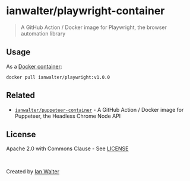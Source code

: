 # ianwalter/playwright-container
> A GitHub Action / Docker image for Playwright, the browser automation library

## Usage

As a [Docker container][dockerUrl]:

```console
docker pull ianwalter/playwright:v1.0.0
```

## Related

* [`ianwalter/puppeteer-container`][puppeteerUrl] - A GitHub Action / Docker
  image for Puppeteer, the Headless Chrome Node API

## License

Apache 2.0 with Commons Clause - See [LICENSE][licenseUrl]

&nbsp;

Created by [Ian Walter](https://ianwalter.dev)

[dockerUrl]: https://hub.docker.com/r/ianwalter/playwright
[puppeteerUrl]: https://github.com/ianwalter/puppeteer-container
[licenseUrl]: https://github.com/ianwalter/playwright-container/blob/master/LICENSE
